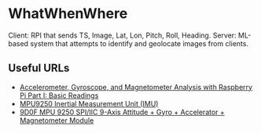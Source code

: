# WhatWhenWhere
Client: RPI that sends TS, Image, Lat, Lon, Pitch, Roll, Heading. 
Server: ML-based system that attempts to identify and geolocate images from clients. 

## Useful URLs
- [Accelerometer, Gyroscope, and Magnetometer Analysis with Raspberry Pi Part I: Basic Readings](https://makersportal.com/blog/2019/11/11/raspberry-pi-python-accelerometer-gyroscope-magnetometer)
- [MPU9250 Inertial Measurement Unit (IMU)](https://makersportal.com/shop/mpu9250-inertial-measurement-unit-imu)
- [9D0F MPU 9250 SPI/IIC 9-Axis Attitude + Gyro + Accelerator + Magnetometer Module
](https://www.ebay.com/itm/224776937283?_trkparms=amclksrc%3DITM%26aid%3D1110018%26algo%3DHOMESPLICE.COMPLISTINGS%26ao%3D1%26asc%3D20200818142838%26meid%3Da8fdfc1bc8c142d2aaa2cea3337124a6%26pid%3D101197%26rk%3D1%26rkt%3D12%26sd%3D203980926899%26itm%3D224776937283%26pmt%3D1%26noa%3D0%26pg%3D2047675%26algv%3DItemStripV101HighAdFee%26brand%3DUnbranded&_trksid=p2047675.c101197.m1850&amdata=cksum%3A224776937283a8fdfc1bc8c142d2aaa2cea3337124a6%7Cenc%3AAQAHAAAA8C6VSE2uGkOxRbBlxpADtEtgP%252BOOxBIrBNlUKYUTGcTgDsrBeD8UmroOKseavaLSwVIXaHXQrFhHCDtUAbUsQpdVIcKn0PyYSLxGYNg%252BnLVuiaKEDbqeOu%252FGXR5TnLwWg%252FOdbI09InqsMYaF26PyvYetc0gHvYpOotTcpOxlDM%252BxjlIU0Zo%252FHGq9r3JY3BHeH914ONDTvV40KateunZXZ0Jnod91SEavEiGbY4gzE6%252BHyp2jdndTGoYp412BVyohSY5QRCyBnVPLCj7QDqVCB7oHM7JDNLWd2UM0WodFnsrPRN%252Fn8k8N5GYTEVkTW%252BMgxA%253D%253D%7Campid%3APL_CLK%7Cclp%3A2047675)